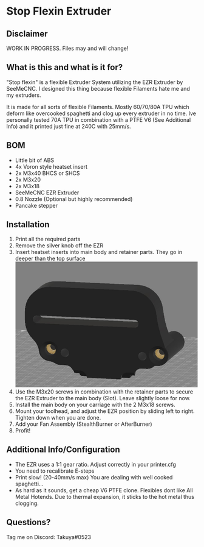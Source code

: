 
# Stop Flexin Extruder

## Disclaimer
WORK IN PROGRESS. Files may and will change!

## What is this and what is it for?
"Stop flexin" is a flexible Extruder System utilizing the EZR Extruder by SeeMeCNC. I designed this thing because flexible Filaments hate me and my extruders. 

It is made for all sorts of flexible Filaments. Mostly 60/70/80A TPU which deform like overcooked spaghetti and clog up every extruder in no time. 
Ive personally tested 70A TPU in combination with a PTFE V6 (See Additional Info) and it printed just fine at 240C with 25mm/s. 


## BOM
 * Little bit of ABS
 * 4x  Voron style heatset insert
 * 2x M3x40 BHCS or SHCS
 * 2x M3x20
 * 2x M3x18
 * SeeMeCNC EZR Extruder
 * 0.8 Nozzle (Optional but highly recommended)
 * Pancake stepper

## Installation
1. Print all the required parts
2. Remove the silver knob off the EZR
3. Insert heatset inserts into main body and retainer parts. They go in deeper than the top surface
![](./images/1.jpg)
4. Use the M3x20 screws in combination with the retainer parts to secure the EZR Extruder to the main body (Slot). Leave slightly loose for now.
5. Install the main body on your carriage with the 2 M3x18 screws.
6. Mount your toolhead, and adjust the EZR position by sliding left to right. Tighten down when you are done. 
7. Add your Fan Assembly (StealthBurner or AfterBurner)
8. Profit!
    
## Additional Info/Configuration
* The EZR uses a 1:1 gear ratio. Adjust correctly in your printer.cfg
* You need to recalibrate E-steps
* Print slow! (20-40mm/s max)  You are dealing with well cooked spaghetti...
* As hard as it sounds, get a cheap V6 PTFE clone. Flexibles dont like All Metal Hotends. Due to thermal expansion, it sticks to the hot metal thus clogging. 
 
## Questions? 
Tag me on Discord: Takuya#0523
